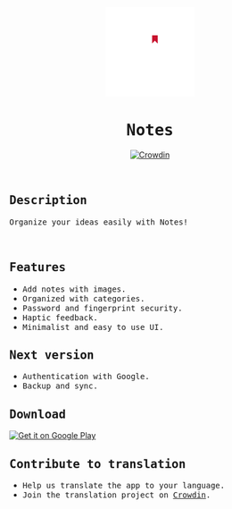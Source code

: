 <div align="center">
<a target="_blank" href="https://play.google.com/store/apps/details?id=com.monospace.notes" title="Notes on Google Play">
<img width="160" alt="Notes icon" src="assets/adaptive-icon.png" />
</a>

# <samp>Notes<samp>

[![Crowdin](https://badges.crowdin.net/monospace-notes/localized.svg)](https://crowdin.com/project/monospace-notes)

</div>

<br />

## <samp>Description<samp>

<samp>Organize your ideas easily with Notes!<samp>

<br />

## <samp>Features<samp>

-   <samp>Add notes with images.<samp>
-   <samp>Organized with categories.<samp>
-   <samp>Password and fingerprint security.<samp>
-   <samp>Haptic feedback.<samp>
-   <samp>Minimalist and easy to use UI.<samp>

## <samp>Next version<samp>

-   <samp>Authentication with Google.<samp>
-   <samp>Backup and sync.<samp>

## <samp>Download<samp>

<a href="https://play.google.com/store/apps/details?id=com.monospace.notes">
<img width="256" alt="Get it on Google Play" src="https://play.google.com/intl/en_us/badges/static/images/badges/en_badge_web_generic.png"/>
</a>

## <samp>Contribute to translation<samp>

-   <samp>Help us translate the app to your language.<samp>
-   <samp>Join the translation project on [Crowdin](https://crowdin.com/project/monospace-notes).<samp>

